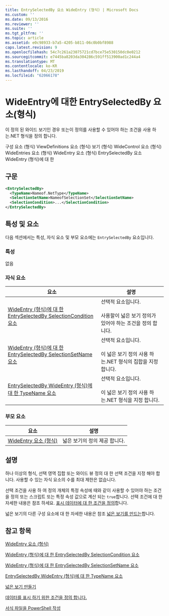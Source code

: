 ```yaml
---
title: EntrySelectedBy 요소 WideEntry (형식) | Microsoft Docs
ms.custom: ''
ms.date: 09/13/2016
ms.reviewer: ''
ms.suite: ''
ms.tgt_pltfrm: ''
ms.topic: article
ms.assetid: e0c98933-b7a5-4205-b811-06c0b0bf8988
caps.latest.revision: 9
ms.openlocfilehash: 54c7c261a23075721cd7bce75e530150dc0e0212
ms.sourcegitcommit: e7445ba8203da304286c591ff513900ad1c244a4
ms.translationtype: MT
ms.contentlocale: ko-KR
ms.lasthandoff: 04/23/2019
ms.locfileid: "62066178"
---
```

# <a name="entryselectedby-element-for-wideentry-format"></a>WideEntry에 대한 EntrySelectedBy 요소(형식)

이 정의 된 와이드 보기인 경우 또는이 정의를 사용할 수 있어야 하는 조건을 사용 하는.NET 형식을 정의 합니다.

구성 요소 (형식) ViewDefinitions 요소 (형식) 보기 (형식) WideControl 요소 (형식) WideEntries 요소 (형식) WideEntry 요소 (형식) EntrySelectedBy 요소 WideEntry (형식)에 대 한

## <a name="syntax"></a>구문

```xml
<EntrySelectedBy>
  <TypeName>Nameof.NetType</TypeName>
  <SelectionSetName>NameofSelectionSet</SelectionSetName>
  <SelectionCondition>...</SelectionCondition>
</EntrySelectedBy>
```

## <a name="attributes-and-elements"></a>특성 및 요소

다음 섹션에서는 특성, 자식 요소 및 부모 요소에는 `EntrySelectedBy` 요소입니다.

### <a name="attributes"></a>특성

없음

### <a name="child-elements"></a>자식 요소

|요소|설명|
|-------------|-----------------|
|[WideEntry (형식)에 대 한 EntrySelectedBy SelectionCondition 요소](./selectioncondition-element-for-entryselectedby-for-widecontrol-format.md)|선택적 요소입니다.<br /><br /> 사용할이 넓은 보기 정의가 있어야 하는 조건을 정의 합니다.|
|[WideEntry (형식)에 대 한 EntrySelectedBy SelectionSetName 요소](./selectionsetname-element-for-entryselectedby-for-widecontrol-format.md)|선택적 요소입니다.<br /><br /> 이 넓은 보기 정의 사용 하는.NET 형식의 집합을 지정 합니다.|
|[EntrySelectedBy WideEntry (형식)에 대 한 TypeName 요소](./typename-element-for-entryselectedby-for-wideentry-format.md)|선택적 요소입니다.<br /><br /> 이 넓은 보기 정의 사용 하는.NET 형식을 지정 합니다.|

### <a name="parent-elements"></a>부모 요소

|요소|설명|
|-------------|-----------------|
|[WideEntry 요소 (형식)](./wideentry-element-for-widecontrol-format.md)|넓은 보기의 정의 제공 합니다.|

## <a name="remarks"></a>설명

하나 이상의 형식, 선택 영역 집합 또는 와이드 뷰 정의 대 한 선택 조건을 지정 해야 합니다. 사용할 수 있는 자식 요소의 수를 최대 제한은 없습니다.

선택 조건을 사용 하 여 정의 개체의 특정 속성에 때와 같이 사용할 수 있어야 하는 조건을 정의 또는 스크립트 또는 특정 속성 값으로 계산 되는 `true`합니다. 선택 조건에 대 한 자세한 내용은 참조 하세요. [표시 데이터에 대 한 조건을 정의](./defining-conditions-for-displaying-data.md)합니다.

넓은 보기의 다른 구성 요소에 대 한 자세한 내용은 참조 [넓은 보기를 만드는](./creating-a-wide-view.md)합니다.

## <a name="see-also"></a>참고 항목

[WideEntry 요소 (형식)](./wideentry-element-for-widecontrol-format.md)

[WideEntry (형식)에 대 한 EntrySelectedBy SelectionCondition 요소](./selectioncondition-element-for-entryselectedby-for-widecontrol-format.md)

[WideEntry (형식)에 대 한 EntrySelectedBy SelectionSetName 요소](./selectionsetname-element-for-entryselectedby-for-widecontrol-format.md)

[EntrySelectedBy WideEntry (형식)에 대 한 TypeName 요소](./typename-element-for-entryselectedby-for-wideentry-format.md)

[넓은 보기 만들기](./creating-a-wide-view.md)

[데이터를 표시 하기 위한 조건을 정의 합니다.](./defining-conditions-for-displaying-data.md)

[서식 파일을 PowerShell 작성](./writing-a-powershell-formatting-file.md)
